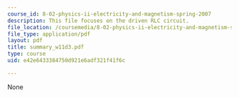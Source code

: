 ```yaml
---
course_id: 8-02-physics-ii-electricity-and-magnetism-spring-2007
description: This file focuses on the driven RLC circuit.
file_location: /coursemedia/8-02-physics-ii-electricity-and-magnetism-spring-2007/e42e6433384750d921e6adf321f41f6c_summary_w11d3.pdf
file_type: application/pdf
layout: pdf
title: summary_w11d3.pdf
type: course
uid: e42e6433384750d921e6adf321f41f6c

---
```

None